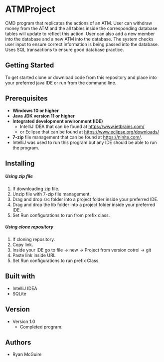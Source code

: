 # ATMProject

CMD program that replicates the actions of an ATM. User can withdraw money from the ATM and the all tables inside the corresponding database tables will update
to reflect this action. User can also add a new member into the database and a new ATM into the database. The system checks user input to ensure correct information is being passed into the database.
Uses SQL transactions to ensure good database practice.
 
## Getting Started

To get started clone or download code from this repository and place into your 
preferred java IDE or run from the command line.

## Prerequisites

* **Windows 10 or higher**
* **Java JDK version 11 or higher**
* **Integrated development environment (IDE)** 
  * IntelliJ IDEA that can be found at https://www.jetbrains.com/
  * or Eclipse that can be found at https://www.eclipse.org/downloads/
* **7-zip** file management that can be found at https://ninite.com/.
* IntelliJ was used to run this program but any IDE should be able to run the program.

## Installing

##### Using zip file
1. If downloading zip file.
2. Unzip file with 7-zip file management.
3. Drag and drop src folder into a project folder inside your preferred IDE.
4. Drag and drop the lib folder into a project folder inside your preferred IDE.
5. Set Run configurations to run from prefix class.

##### Using clone repository
1. If cloning repository.
2. Copy link.
3. Inside your IDE go to file -> new -> Project from version cotrol -> git
4. Paste link inside URL
5. Set Run configurations to run prefix Class.

## Built with
* IntelliJ IDEA
* SQLite

## Version
* Version 1.0
  * Completed program.

## Authors
* Ryan McGuire

